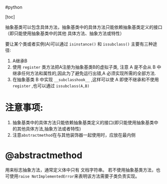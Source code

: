 #python 

[toc]

抽象基类可以包含具体方法，抽象基类中的具体方法只能依赖抽象基类定义的接口（即只能使用抽象基类中的其他 具体方法、抽象方法或特性）

要让某个类或者实例(A)可以通过 `isinstance()` 和 `issubclass()` 主要有三种途径:
1. A继承B
2. 使用 `register` 类方法把A注册为抽象基类B的虚拟子类, 注意 A 是不会从 B 中继承任何方法和属性的,因此为了避免运行出错,A 必须实现所需的全部方法.
3. 在抽象基类 B 中实现 `__subclasshook__` ,这样可以使 A 即使不继承和不使用 `register` ,也可以通过 `issubclass(A,B)`

# 注意事项:
1. 抽象基类中的具体方法只能依赖抽象基类定义的接口(即只能使用抽象基类中的其他具体方法,抽象方法或者特性)
2. 注意`abstractmethod`在与其他装饰器一起使用时，应放在最内侧


# @abstractmethod
用来标志抽象方法，通常定义体中只有 文档字符串。 若不使用抽象基类方法，也可使用`raise NotImplementedError`来表明该方法需要子类负责实现。

